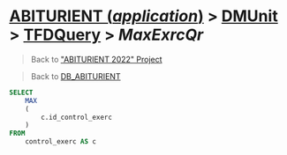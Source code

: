 # [ABITURIENT (*application*)](../../app_abiturient_2022.md) > [DMUnit](../DMUnit.md) > [TFDQuery](TDFQuery.md) > *MaxExrcQr*

> Back to ["ABITURIENT 2022" Project](/README.md)

> Back to [DB_ABITURIENT](../../../db/db_abiturient_2022.md)

```sql
SELECT
    MAX
    (
        c.id_control_exerc
    )
FROM
    control_exerc AS c
```